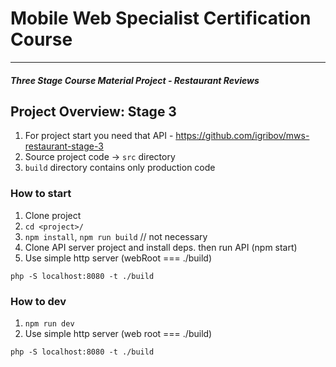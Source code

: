 # Mobile Web Specialist Certification Course
---
#### _Three Stage Course Material Project - Restaurant Reviews_

## Project Overview: Stage 3

1. For project start you need that API - https://github.com/igribov/mws-restaurant-stage-3
2. Source project code -> `src` directory
3. `build` directory contains only production code

### How to start
1. Clone project
2. `cd <project>/`
3. `npm install`, `npm run build` // not necessary
4. Clone API server project and install deps. then run API (npm start)
5. Use simple http server (webRoot === ./build)

`php -S localhost:8080 -t ./build`


### How to dev
1. `npm run dev`
2. Use simple http server (web root === ./build)

`php -S localhost:8080 -t ./build`
